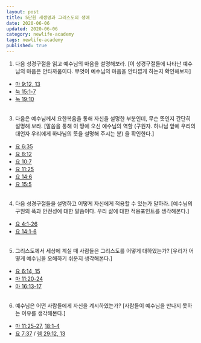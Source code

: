 ```yaml
---
layout: post  
title: 5단원 새생명과 그리스도의 생애 
date: 2020-06-06  
updated: 2020-06-06  
category: newlife-academy  
tags: newlife-academy  
published: true
---
```

1. 다음 성경구절을 읽고 예수님의 마음을 설명해보라.
[이 성경구절들에 나타난 예수님의 마음은 안타까움이다. 무엇이 예수님의 마음을 안타깝게 하는지 확인해보자]
- [마 9:12, 13](http://kcm.co.kr/bible/kor/Mat9.html)
- [눅 15:1-7](http://kcm.co.kr/bible/kor/Luk15.html)
- [눅 19:10](http://kcm.co.kr/bible/kor/Luk19.html)
<br/><br/>
3. 다음은 예수님께서 요한복음을 통해 자신을 설명한 부분인데, 무슨 뜻인지 간단히 설명해 보라.
[말씀을 통해 이  땅에  오신  예수님의  역할 (구원자. 하나님  앞에  우리의  대언자  우리에게  하나님의  뜻을  설명해  주시는  분) 을  확인한다.]
- [요 6:35](http://kcm.co.kr/bible/kor/Joh6.html)
- [요 8:12](http://kcm.co.kr/bible/kor/Joh8.html)
- [요 10:7](http://kcm.co.kr/bible/kor/Joh10.html)
- [요 11:25](http://kcm.co.kr/bible/kor/Joh11.html)
- [요 14:6](http://kcm.co.kr/bible/kor/Joh14.html)
- [요 15:5](http://kcm.co.kr/bible/kor/Joh15.html)
<br/><br/>
4. 다음 성경구절들을 설명하고 어떻게 자신에게 적용할 수 있는가 말하라.
[예수님의 구원의 폭과 안전성에 대한 말씀이다. 우리 삶에 대한 적용포인트를 생각해본다.]
- [요 4:1-26](http://kcm.co.kr/bible/kor/Joh4.html)
- [요 14:1-6](http://kcm.co.kr/bible/kor/Joh14.html)
<br/><br/>
5. 그리스도께서 세상에 계실 때 사람들은 그리스도를 어떻게 대하였는가?
[우리가 어떻게 예수님을 오해하기 쉬운지 생각해본다.]
- [요 6:14, 15](http://kcm.co.kr/bible/kor/Joh6.html)
- [마 11:20-24](http://kcm.co.kr/bible/kor/Mat11.html)
- [마 16:13-17](http://kcm.co.kr/bible/kor/Mat16.html)
<br/><br/>
6. 예수님은 어떤 사람들에게 자신을 계시하였는가?
[사람들이 예수님을 만나지 못하는 이유를 생각해본다.]
- [마 11:25-27](http://kcm.co.kr/bible/kor/Mat11.html), [18:1-4](http://kcm.co.kr/bible/kor/Mat18.html)
- [요 7:37](http://kcm.co.kr/bible/kor/Joh7.html) / [렘 29:12, 13](http://kcm.co.kr/bible/kor/Jer29.html)
<br/><br/>
<!--stackedit_data:
eyJoaXN0b3J5IjpbNTM4NzM1NDE2LDY2MDk1OTg2OF19
-->